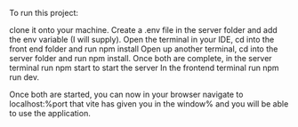 To run this project:

clone it onto your machine.
Create a .env file in the server folder and add the env variable (I will supply).
Open the terminal in your IDE, cd into the front end folder and run npm install
Open up another terminal, cd into the server folder and run npm install.
Once both are complete, in the server terminal run npm start to start the server
In the frontend terminal run npm run dev.

Once both are started, you can now in your browser navigate to localhost:%port that vite has given you in the window% and you will be able to use the application.
